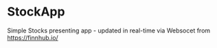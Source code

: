 # StockApp
Simple Stocks presenting app - updated in real-time via Websocet from https://finnhub.io/
